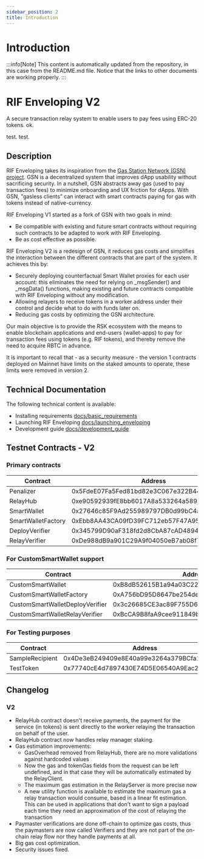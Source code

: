 ```yaml
---
sidebar_position: 2
title: Introduction
---
```


# Introduction

:::info[Note]
This content is automatically updated from the repository, in this case from the README.md file. Notice that the links to other documents are working properly.
:::

# RIF Enveloping V2

A secure transaction relay system to enable users to pay fees using ERC-20 tokens.
ok.

test. test.

## Description

RIF Enveloping takes its inspiration from the [Gas Station Network (GSN) project](https://github.com/opengsn/gsn). GSN is a decentralized system that improves dApp usability without sacrificing security. In a nutshell, GSN abstracts away gas (used to pay transaction fees) to minimize onboarding and UX friction for dApps. With GSN, "gasless clients" can interact with smart contracts paying for gas with tokens instead of native-currency.

RIF Enveloping V1 started as a fork of GSN with two goals in mind:

- Be compatible with existing and future smart contracts without requiring such contracts to be adapted to work with RIF Enveloping.
- Be as cost effective as possible.

RIF Enveloping V2 is a redesign of GSN, it reduces gas costs and simplifies the interaction between the different contracts that are part of the system. It achieves this by:

- Securely deploying counterfactual Smart Wallet proxies for each user account: this eliminates the need for relying on \_msgSender() and \_msgData() functions, making existing and future contracts compatible with RIF Enveloping without any modification.
- Allowing relayers to receive tokens in a worker address under their control and decide what to do with funds later on.
- Reducing gas costs by optimizing the GSN architecture.

Our main objective is to provide the RSK ecosystem with the means to enable blockchain applications and end-users (wallet-apps) to pay for transaction fees using tokens (e.g. RIF tokens), and thereby remove the need to acquire RBTC in advance.

It is important to recall that - as a security measure - the version 1 contracts deployed on Mainnet have limits on the staked amounts to operate, these limits were removed in version 2.

## Technical Documentation

The following technical content is available:

- Installing requirements [docs/basic_requirements](docs/basic_requirements.md)
- Launching RIF Enveloping [docs/launching_enveloping](docs/launching_enveloping.md)
- Development guide [docs/development_guide](docs/development_guide.md)

## Testnet Contracts - V2

### Primary contracts

| Contract           | Address                                    |
| ------------------ | ------------------------------------------ |
| Penalizer          | 0x5FdeE07Fa5Fed81bd82e3C067e322B44589362d9 |
| RelayHub           | 0xe90592939fE8bb6017A8a533264a5894B41aF7d5 |
| SmartWallet        | 0x27646c85F9Ad255989797DB0d99bC4a9DF2EdA68 |
| SmartWalletFactory | 0xEbb8AA43CA09fD39FC712eb57F47A9534F251996 |
| DeployVerifier     | 0x345799D90aF318fd2d8CbA87cAD4894feF2f3518 |
| RelayVerifier      | 0xDe988dB9a901C29A9f04050eB7ab08f71868a8fc |

### For CustomSmartWallet support

| Contract                        | Address                                    |
| ------------------------------- | ------------------------------------------ |
| CustomSmartWallet               | 0xB8dB52615B1a94a03C2251fD417cA4d945484530 |
| CustomSmartWalletFactory        | 0xA756bD95D8647be254de40B842297c945D8bB9a5 |
| CustomSmartWalletDeployVerifier | 0x3c26685CE3ac89F755D68A81175655b4bBE54AE0 |
| CustomSmartWalletRelayVerifier  | 0xBcCA9B8faA9cee911849bFF83B869d230f83f945 |

### For Testing purposes

| Contract        | Address                                    |
| --------------- | ------------------------------------------ |
| SampleRecipient | 0x4De3eB249409e8E40a99e3264a379BCfa10634F5 |
| TestToken       | 0x77740cE4d7897430E74D5E06540A9Eac2C2Dee70 |

## Changelog

### V2

- RelayHub contract doesn't receive payments, the payment for the service (in tokens) is sent directly to the worker relaying the transaction on behalf of the user.
- RelayHub contract now handles relay manager staking.
- Gas estimation improvements:
  - GasOverhead removed from RelayHub, there are no more validations against hardcoded values
  - Now the gas and tokenGas fields from the request can be left undefined, and in that case they will be automatically estimated by the RelayClient.
  - The maximum gas estimation in the RelayServer is more precise now
  - A new utility function is available to estimate the maximum gas a relay transaction would consume, based in a linear fit estimation. This can be used in applications that don't want to sign a payload each time they need an approximation of the cost of relaying the transaction
- Paymaster verifications are done off-chain to optimize gas costs, thus the paymasters are now called Verifiers and they are not part of the on-chain relay flow nor they handle payments at all.
- Big gas cost optimization.
- Security issues fixed.